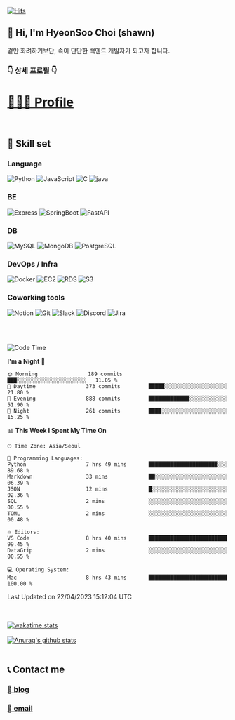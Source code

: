 [![Hits](https://hits.seeyoufarm.com/api/count/incr/badge.svg?url=https%3A%2F%2Fgithub.com%2FKeep-Going-HyeonSoo&count_bg=%237ACB3C&title_bg=%23555555&icon=cliqz.svg&icon_color=%23FFFFFF&title=hits&edge_flat=false)](https://hits.seeyoufarm.com)


  

## 👋 Hi, I'm HyeonSoo Choi (shawn)

겉만 화려하기보단, 속이 단단한 백엔드 개발자가 되고자 합니다.

<h3> 👇 상세 프로필 👇 </h3>
<h1><a href="https://shawn-dev.me/profile" target="_blank">🧑🏻‍💻 Profile</a></h1>  
<br>
  
## 🔧 Skill set

### Language
![Python](https://img.shields.io/badge/Python-3776AB?style=for-the-badge&logo=Python&logoColor=white)
![JavaScript](https://img.shields.io/badge/JavaScript-F7DF1E?style=for-the-badge&logo=JavaScript&logoColor=white)
![C](https://img.shields.io/badge/C-A8B9CC?style=for-the-badge&logo=C&logoColor=white)
![java](https://img.shields.io/badge/java-E86914?style=for-the-badge&logo=java&logoColor=white)
 
### BE
![Express](https://img.shields.io/badge/Express-000000?style=for-the-badge&logo=Express&logoColor=white)
![SpringBoot](https://img.shields.io/badge/SpringBoot-6DB33F?style=for-the-badge&logo=SpringBoot&logoColor=white)
![FastAPI](https://img.shields.io/badge/FastAPI-009688?style=for-the-badge&logo=FastAPI&logoColor=white)
  
### DB
![MySQL](https://img.shields.io/badge/MySQL-4479A1?style=for-the-badge&logo=MySQL&logoColor=white)
![MongoDB](https://img.shields.io/badge/MongoDB-47A248?style=for-the-badge&logo=MongoDB&logoColor=white)
![PostgreSQL](https://img.shields.io/badge/PostgreSQL-4169E1?style=for-the-badge&logo=PostgreSQL&logoColor=white)
  
### DevOps / Infra
![Docker](https://img.shields.io/badge/Docker-2496ED?style=for-the-badge&logo=Docker&logoColor=white)
![EC2](https://img.shields.io/badge/EC2-FF9900?style=for-the-badge&logo=AmazonEC2&logoColor=white)
![RDS](https://img.shields.io/badge/RDS-527FFF?style=for-the-badge&logo=AmazonRDS&logoColor=white)
![S3](https://img.shields.io/badge/S3-569A31?style=for-the-badge&logo=AmazonS3&logoColor=white)
  
### Coworking tools
![Notion](https://img.shields.io/badge/Notion-000000?style=for-the-badge&logo=Notion&logoColor=white)
![Git](https://img.shields.io/badge/Git-F05032?style=for-the-badge&logo=Git&logoColor=white)
![Slack](https://img.shields.io/badge/Slack-4A154B?style=for-the-badge&logo=Slack&logoColor=white)
![Discord](https://img.shields.io/badge/Discord-5865F2?style=for-the-badge&logo=Discord&logoColor=white)
![Jira](https://img.shields.io/badge/Jira-0052CC?style=for-the-badge&logo=Jira&logoColor=white)

<br><br>
 
<!--START_SECTION:waka-->
![Code Time](http://img.shields.io/badge/Code%20Time-770%20hrs%202%20mins-blue)

**I'm a Night 🦉** 

```text
🌞 Morning                189 commits         ███░░░░░░░░░░░░░░░░░░░░░░   11.05 % 
🌆 Daytime                373 commits         █████░░░░░░░░░░░░░░░░░░░░   21.80 % 
🌃 Evening                888 commits         █████████████░░░░░░░░░░░░   51.90 % 
🌙 Night                  261 commits         ████░░░░░░░░░░░░░░░░░░░░░   15.25 % 
```


📊 **This Week I Spent My Time On** 

```text
🕑︎ Time Zone: Asia/Seoul

💬 Programming Languages: 
Python                   7 hrs 49 mins       ██████████████████████░░░   89.68 % 
Markdown                 33 mins             ██░░░░░░░░░░░░░░░░░░░░░░░   06.39 % 
JSON                     12 mins             █░░░░░░░░░░░░░░░░░░░░░░░░   02.36 % 
SQL                      2 mins              ░░░░░░░░░░░░░░░░░░░░░░░░░   00.55 % 
TOML                     2 mins              ░░░░░░░░░░░░░░░░░░░░░░░░░   00.48 % 

🔥 Editors: 
VS Code                  8 hrs 40 mins       █████████████████████████   99.45 % 
DataGrip                 2 mins              ░░░░░░░░░░░░░░░░░░░░░░░░░   00.55 % 

💻 Operating System: 
Mac                      8 hrs 43 mins       █████████████████████████   100.00 % 
```


 Last Updated on 22/04/2023 15:12:04 UTC
<!--END_SECTION:waka-->

   
<br><br>
[![wakatime stats](https://github-readme-stats.vercel.app/api/wakatime?username=itsme_shawn&layout=compact&show_icons=true&count_private=true&bg_color=30,e96443,904e95&title_color=fff&text_color=fff)](https://github.com/anuraghazra/github-readme-stats)
<br><br> 
[![Anurag's github stats](https://github-readme-stats.vercel.app/api?username=itsme-shawn&show_icons=true&count_private=true&bg_color=30,e96443,904e95&title_color=fff&text_color=fff)](https://github.com/anuraghazra/github-readme-stats)
<br><br>
<!-- [![Top Langs](https://github-readme-stats.vercel.app/api/top-langs/?username=itsme-shawn&hide=html,pug,jupyter%20notebook&layout=compact&bg_color=30,e96443,904e95&title_color=fff&text_color=fff)](https://github.com/anuraghazra/github-readme-stats)
<br><br>   -->


## 📞 Contact me

<h3><a href="https://shawn-dev.me" target="_blank">📝 blog</a></h3>  
<h3><a href="mailto:chs98105@naver.com" target="_blank">📮 email</a></h3>  
  

